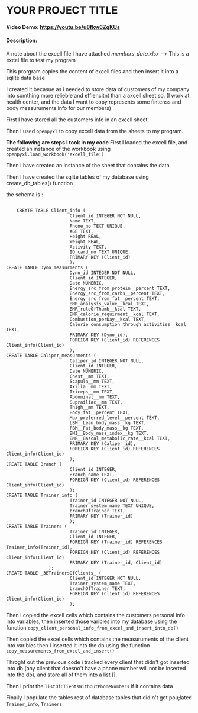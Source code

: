 # YOUR PROJECT TITLE
#### Video Demo:  <https://youtu.be/u8fkw6ZgKUs>
#### Description:

A note about the excell file I have attached *members_data.xlsx* --> This is a excel file to test my program

This prorgram copies the content of excell files and then insert it into a sqlite data base  

I created it becasue as i needed to store data of customers of my company into somthing more relieble and effiencitnt than a axcell sheet so. (I work at health center, and the data I want to copy represents some fintenss and body measuruments info for our members)

First I have stored all the customers info in an excell sheet.

Then I used `openpyxl` to copy excell data from the sheets to my program.

**The following are steps I took in my code**
First I loaded the excell file, and created an instance of the workbook using `openpyxl.load_workbook('excell_file')`

Then I have created an instance of the sheet that contains the data

Then I have created the sqlite tables of my database using create_db_tables() function

the schema is :

```

    CREATE TABLE Client_info (
                        Client_id INTEGER NOT NULL,
                        Name TEXT,
                        Phone_no TEXT UNIQUE,
                        AGE TEXT,
                        Height REAL,
                        Weight REAL,
                        Activity TEXT,
                        ID_card_no TEXT UNIQUE,
                        PRIMARY KEY (Client_id)
                        );
CREATE TABLE Dyno_measurments (
                        Dyno_id INTEGER NOT NULL,
                        Client_id INTEGER,
                        Date NUMERIC, 
                        Energy_src_from_protein__percent TEXT,
                        Energy_src_from_carbs__percent TEXT,
                        Energy_src_from_fat__percent TEXT,
                        BMR_analysis_value__kcal TEXT,
                        BMR_ruleOfThumb__kcal TEXT,
                        BMR_calorie_requirment__kcal TEXT,
                        Combustion_perDay__kcal TEXT,
                        Calorie_consumption_through_activities__kcal TEXT,
                        PRIMARY KEY (Dyno_id),
                        FOREIGN KEY (Client_id) REFERENCES Client_info(Client_id)
                        );
CREATE TABLE Caliper_measurments (
                        Caliper_id INTEGER NOT NULL,
                        Client_id INTEGER,
                        Date NUMERIC, 
                        Chest__mm TEXT,
                        Scapula__mm TEXT,
                        Axilla__mm TEXT,
                        Triceps__mm TEXT,
                        Abdominal__mm TEXT,
                        Suprailiac__mm TEXT,
                        Thigh__mm TEXT,
                        Body_fat__percent TEXT,
                        Max_preferred_level__percent TEXT,
                        LBM__Lean_body_mass__kg TEXT,
                        FBM__Fat_body_mass__kg TEXT,
                        BMI__Body_mass_index__kg TEXT,
                        BMR__Bascal_metabolic_rate__kcal TEXT,
                        PRIMARY KEY (Caliper_id),
                        FOREIGN KEY (Client_id) REFERENCES Client_info(Client_id)
                        );
CREATE TABLE Branch (
                        Client_id INTEGER,
                        Branch_name TEXT,
                        FOREIGN KEY (Client_id) REFERENCES Client_info(Client_id)
                        );
CREATE TABLE Trainer_info (
                        Trainer_id INTEGER NOT NULL,
                        Trainer_system_name TEXT UNIQUE,
                        branchOfTrainer TEXT,
                        PRIMARY KEY (Trainer_id)
                        );
CREATE TABLE Trainers (
                        Trainer_id INTEGER,
                        Client_id INTEGER,
                        FOREIGN KEY (Trainer_id) REFERENCES Trainer_info(Trainer_id),
                        FOREIGN KEY (Client_id) REFERENCES Client_info(Client_id)
                        PRIMARY KEY (Trainer_id, Client_id)
                );
CREATE TABLE _3BTrainersOfClients_ (
                        Client_id INTEGER NOT NULL,
                        Trainer_system_name TEXT,
                        branchOfTrainer TEXT,
                        FOREIGN KEY (Client_id) REFERENCES Client_info(Client_id)
                        );
```

Then I copied the excell cells which contains the customers personal info into variables, then inserted those varibles into my database using the function `copy_client_personal_info_from_excel_and_insert_into_db()`

Then copied the excel cells which contains the measuruments of the client into varibles then I inserted it into the db using the function `copy_measurements_from_excel_and_insert()`

Throght out the previous code i tracked every client that didn't got inserted into db (any client that doesno't have a phone number will not be inserted into the db), and store all of them into a list [].

Then I print the `listOfClientsWithoutPhoneNumbers` if it contains data

Finally I populate the tables rest of database tables that did'n't got pou;lated `Trainer_info`, `Trainers`

